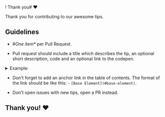 ! Thank you# ❤️

Thank you for contributing to our awesome tips.

## Guidelines

- #*One item** per Pull Request.

- Pull request should include a title which describes the tip, an optional short description, code and an optional link to the codepen.

<details>
<summary>Example:</summary>
  

## Fieldset Element

You can use `<fieldset>` element to group several controls as well as labels (`<label>`) within a web form.

```html
<form>
  <fieldset>
    <legend>Choose your favorite language</legend>

    <input type="radio" id="javascript" name="language">
    <label for="javascript">JavaScript</label><br/>

    <input type="radio" id="python" name="language">
    <label for="python">Python</label><br/>

    <input type="radio" id="java" name="language">
    <label for="java">Java</label>
  </fieldset>
</form>
```
</details>

- Don't forget to add an anchor link in the table of contents. The format of the link should be like this: - `[Base Element](#base-element)`.

- Don't open issues with new tips, open a PR instead.

## Thank you! ❤️
 